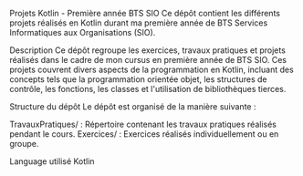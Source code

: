 Projets Kotlin - Première année BTS SIO
Ce dépôt contient les différents projets réalisés en Kotlin durant ma première année de BTS Services Informatiques aux Organisations (SIO).

Description
Ce dépôt regroupe les exercices, travaux pratiques et projets réalisés dans le cadre de mon cursus en première année de BTS SIO. Ces projets couvrent divers aspects de la programmation en Kotlin, incluant des concepts tels que la programmation orientée objet, les structures de contrôle, les fonctions, les classes et l'utilisation de bibliothèques tierces.

Structure du dépôt
Le dépôt est organisé de la manière suivante :

TravauxPratiques/ : Répertoire contenant les travaux pratiques réalisés pendant le cours.
Exercices/ : Exercices réalisés individuellement ou en groupe.


Language utilisé
Kotlin
 
 
